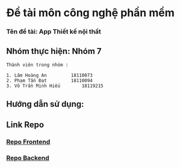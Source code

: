 # Đề tài môn công nghệ phần mềm
### Tên đề tài: App Thiết kế nội thất
## Nhóm thực hiện: Nhóm 7

```
Thành viên trong nhóm :

1. Lâm Hoàng An		    18110073
2. Phạm Tấn Đạt		    18110094
3. Võ Trần Minh Hiếu        18119215
```

## Hướng dẫn sử dụng:

## Link Repo
### [Repo Frontend](https://github.com/lamhan3012cmvn/FE_CNPM)
### [Repo Backend]()
